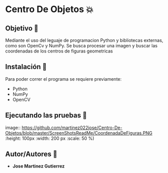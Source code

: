 # Centro De Objetos :collision:

## Objetivo :dart:
Mediante el uso del leguaje de programacion Python y bibliotecas externas, como son OpenCv y NumPy. Se busca procesar una imagen y buscar las coordenadas de los centros de figuras geometricas

## Instalación :wrench:
Para poder correr el programa se requiere previamente:
* Python
* NumPy
* OpenCV

## Ejecutando las pruebas :memo:
image:: https://github.com/martinez022jose/Centro-De-Objetos/blob/master/ScreenShotsReadMe/CoordenadaDeFiguras.PNG :height: 100px :width: 200 px :scale: 50 %)


## Autor/Autores :pushpin:
* **Jose Martinez Gutierrez**
